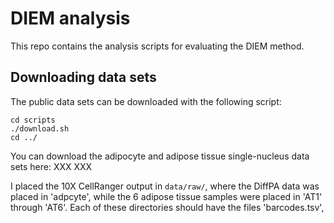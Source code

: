 
# DIEM analysis

This repo contains the analysis scripts for evaluating 
the DIEM method.

## Downloading data sets

The public data sets can be downloaded with the following script:
```bashrc
cd scripts
./download.sh
cd ../
```

You can download the adipocyte and adipose tissue single-nucleus 
data sets here: XXX XXX

I placed the 10X CellRanger output in `data/raw/`, where the 
DiffPA data was placed in 'adpcyte', while the 6 adipose tissue 
samples were placed in 'AT1' through 'AT6'. Each of these 
directories should have the files 'barcodes.tsv', 

